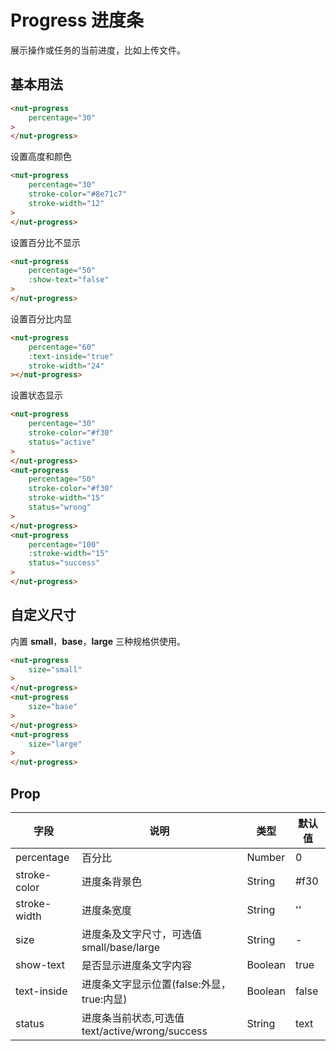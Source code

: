 # Progress 进度条

展示操作或任务的当前进度，比如上传文件。

## 基本用法

```html
<nut-progress 
    percentage="30"
>
</nut-progress>
```
设置高度和颜色

```html
<nut-progress
    percentage="30"
    stroke-color="#8e71c7" 
    stroke-width="12"
>
</nut-progress>
```
设置百分比不显示

```html
<nut-progress 
    percentage="50"
    :show-text="false"
>
</nut-progress>
```
设置百分比内显

```html
<nut-progress 
    percentage="60" 
    :text-inside="true" 
    stroke-width="24"
></nut-progress>
```
设置状态显示

```html
<nut-progress 
    percentage="30" 
    stroke-color="#f30" 
    status="active"
>
</nut-progress>
<nut-progress 
    percentage="50"
    stroke-color="#f30"
    stroke-width="15"
    status="wrong"
>
</nut-progress>
<nut-progress 
    percentage="100" 
    :stroke-width="15" 
    status="success"
>
</nut-progress>
```
## 自定义尺寸

内置 **small**，**base**，**large** 三种规格供使用。
```html
<nut-progress 
    size="small"
>
</nut-progress>
<nut-progress
    size="base"
>
</nut-progress>
<nut-progress 
    size="large"
>
</nut-progress>
```


## Prop

| 字段 | 说明 | 类型 | 默认值
|----- | ----- | ----- | -----
| percentage | 百分比 | Number | 0
| stroke-color | 进度条背景色 | String | #f30
| stroke-width | 进度条宽度 | String | ''
| size | 进度条及文字尺寸，可选值small/base/large | String | -
| show-text | 是否显示进度条文字内容 | Boolean | true
| text-inside | 进度条文字显示位置(false:外显，true:内显) | Boolean | false
| status | 进度条当前状态,可选值text/active/wrong/success | String | text
